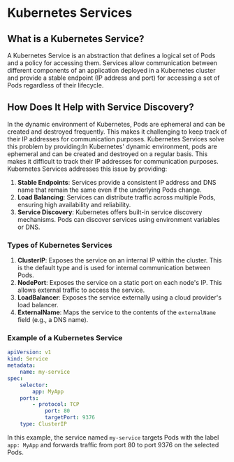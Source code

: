 # Kubernetes Services

## What is a Kubernetes Service?

A Kubernetes Service is an abstraction that defines a logical set of Pods and a policy for accessing them. Services allow communication between different components of an application deployed in a Kubernetes cluster and provide a stable endpoint (IP address and port) for accessing a set of Pods regardless of their lifecycle.

## How Does It Help with Service Discovery?

In the dynamic environment of Kubernetes, Pods are ephemeral and can be created and destroyed frequently. This makes it challenging to keep track of their IP addresses for communication purposes. Kubernetes Services solve this problem by providing:In Kubernetes' dynamic environment, pods are ephemeral and can be created and destroyed on a regular basis. This makes it difficult to track their IP addresses for communication purposes. Kubernetes Services addresses this issue by providing:


1. **Stable Endpoints**: Services provide a consistent IP address and DNS name that remain the same even if the underlying Pods change.
2. **Load Balancing**: Services can distribute traffic across multiple Pods, ensuring high availability and reliability.
3. **Service Discovery**: Kubernetes offers built-in service discovery mechanisms. Pods can discover services using environment variables or DNS.

### Types of Kubernetes Services

1. **ClusterIP**: Exposes the service on an internal IP within the cluster. This is the default type and is used for internal communication between Pods.
2. **NodePort**: Exposes the service on a static port on each node's IP. This allows external traffic to access the service.
3. **LoadBalancer**: Exposes the service externally using a cloud provider's load balancer.
4. **ExternalName**: Maps the service to the contents of the `externalName` field (e.g., a DNS name).

### Example of a Kubernetes Service

```yaml
apiVersion: v1
kind: Service
metadata:
    name: my-service
spec:
    selector:
        app: MyApp
    ports:
        - protocol: TCP
            port: 80
            targetPort: 9376
    type: ClusterIP
```

In this example, the service named `my-service` targets Pods with the label `app: MyApp` and forwards traffic from port 80 to port 9376 on the selected Pods.
